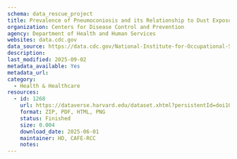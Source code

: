 ```yaml
---
schema: data_rescue_project 
title: Prevalence of Pneumoconiosis and its Relationship to Dust Exposure in a Cohort of U.S. Bituminous Coal Miners and ex-Miners
organization: Centers for Disease Control and Prevention
agency: Department of Health and Human Services
websites: data.cdc.gov
data_source: https://data.cdc.gov/National-Institute-for-Occupational-Safety-and-Hea/Prevalence-of-Pneumoconiosis-and-its-Relationship-/rv55-x8ff/about_data
description: 
last_modified: 2025-09-02
metadata_available: Yes
metadata_url: 
category:
  - Health & Healthcare 
resources:
  - id: 1268
    url: https://dataverse.harvard.edu/dataset.xhtml?persistentId=doi10.7910/DVN/YDTJRW
    format: ZIP, PDF, HTML, PNG
    status: Finished
    size: 0.004
    download_date: 2025-06-01
    maintainer: HD, CAFE-RCC
    notes: 
---
```

